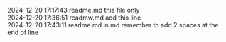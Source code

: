 2024-12-20 17:17:43 readme.md   this file only  
2024-12-20 17:36:51 readmw.md   add this line  
2024-12-20 17:43:11 readme.md   in md remember to add 2 spaces at the end of line  